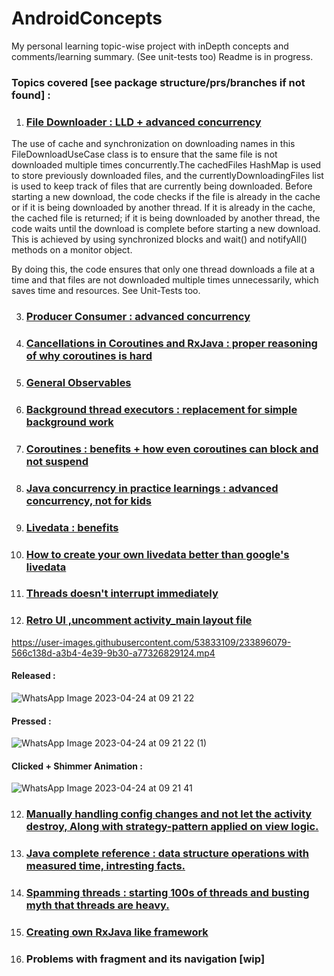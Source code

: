 # AndroidConcepts

My personal learning topic-wise project with inDepth concepts and comments/learning summary. (See unit-tests too)
Readme is in progress.

### Topics covered [see package structure/prs/branches if not found] : 

1. ### [File Downloader : LLD + advanced concurrency](https://github.com/sidsharma2002/AndroidConcepts/tree/main/app/src/main/java/com/example/androidconcepts/advancedConcurrency/fileDownloader)

The use of cache and synchronization on downloading names in this FileDownloadUseCase class is to ensure that the same file is not downloaded multiple times concurrently.The  cachedFiles HashMap is used to store previously downloaded files, and the currentlyDownloadingFiles list is used to keep track of files that are currently being downloaded. Before starting a new download, the code checks if the file is already in the cache or if it is being downloaded by another thread. If it is already in the cache, the cached file is returned; if it is being downloaded by another thread, the code waits until the download is complete before starting a new download. This is achieved by using synchronized blocks and wait() and notifyAll() methods on a monitor object.

By doing this, the code ensures that only one thread downloads a file at a time and that files are not downloaded multiple times unnecessarily, which saves time and resources.
See Unit-Tests too.

3. ### [Producer Consumer : advanced concurrency](https://github.com/sidsharma2002/AndroidConcepts/tree/main/app/src/main/java/com/example/androidconcepts/advancedConcurrency/producerConsumer)

4. ### [Cancellations in Coroutines and RxJava : proper reasoning of why coroutines is hard](https://github.com/sidsharma2002/AndroidConcepts/tree/main/app/src/main/java/com/example/androidconcepts/cancellation)
5. ### [General Observables](https://github.com/sidsharma2002/AndroidConcepts/blob/main/app/src/main/java/com/example/androidconcepts/common/BaseObservable.kt)
6. ### [Background thread executors : replacement for simple background work](https://github.com/sidsharma2002/AndroidConcepts/blob/main/app/src/main/java/com/example/androidconcepts/common/BgThreadPoster.kt)
7. ### [Coroutines : benefits + how even coroutines can block and not suspend](https://github.com/sidsharma2002/AndroidConcepts/tree/main/app/src/main/java/com/example/androidconcepts/coroutines)
8. ### [Java concurrency in practice learnings : advanced concurrency, not for kids](https://github.com/sidsharma2002/AndroidConcepts/tree/main/app/src/main/java/com/example/androidconcepts/jcip)
9. ### [Livedata : benefits](https://github.com/sidsharma2002/AndroidConcepts/tree/main/app/src/main/java/com/example/androidconcepts/livedata/learning1)
10. ### [How to create your own livedata better than google's livedata](https://github.com/sidsharma2002/AndroidConcepts/blob/main/app/src/main/java/com/example/androidconcepts/livedata/learning2/ObservableDataHolder.kt)
11. ### [Threads doesn't interrupt immediately](https://github.com/sidsharma2002/AndroidConcepts/blob/main/app/src/main/java/com/example/androidconcepts/cancellation/threads/ThreadInterruption1UseCase.kt)
12. ### [Retro UI ,uncomment activity_main layout file](https://github.com/sidsharma2002/AndroidConcepts/tree/main/app/src/main/java/com/example/androidconcepts/ui/retroDesign)
https://user-images.githubusercontent.com/53833109/233896079-566c138d-a3b4-4e39-9b30-a77326829124.mp4

#### Released : 
![WhatsApp Image 2023-04-24 at 09 21 22](https://user-images.githubusercontent.com/53833109/233896336-560662a1-2b4c-486b-916f-fe6383ab3e55.jpeg)

#### Pressed : 
![WhatsApp Image 2023-04-24 at 09 21 22 (1)](https://user-images.githubusercontent.com/53833109/233896369-ddf81603-3e82-436a-8391-94a6b8f190d6.jpeg)

#### Clicked + Shimmer Animation :
![WhatsApp Image 2023-04-24 at 09 21 41](https://user-images.githubusercontent.com/53833109/233896450-3285df31-d301-43e4-b798-1cf36322071f.jpeg)

12. ### [Manually handling config changes and not let the activity destroy, Along with strategy-pattern applied on view logic.](https://github.com/sidsharma2002/AndroidConcepts/tree/main/app/src/main/java/com/example/androidconcepts/lifecycle)
13. ### [Java complete reference : data structure operations with measured time, intresting facts.](https://github.com/sidsharma2002/AndroidConcepts/tree/main/app/src/main/java/com/example/androidconcepts/jcr/collections)
14. ### [Spamming threads : starting 100s of threads and busting myth that threads are heavy.](https://github.com/sidsharma2002/AndroidConcepts/blob/main/app/src/main/java/com/example/androidconcepts/jcip/extras/AndroidThreadSpammer.kt)
15. ### [Creating own RxJava like framework](https://github.com/sidsharma2002/AndroidConcepts/tree/main/app/src/main/java/com/example/androidconcepts/rxJava/ownImpl)
16. ### Problems with fragment and its navigation [wip]
